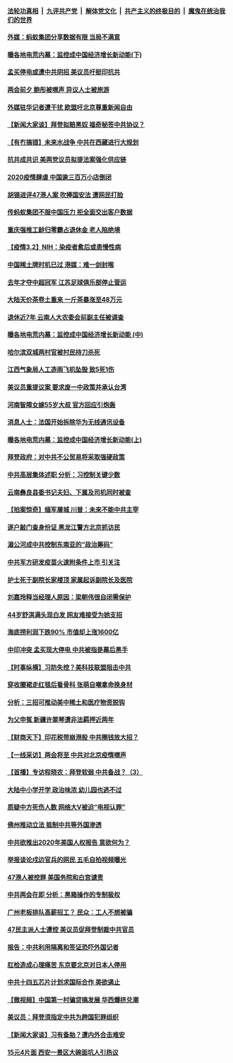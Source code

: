 ####  [法轮功真相](../../../../basic/blob/master/README.md?t=03030101) &nbsp;|&nbsp; [九评共产党](../../../../9ping.md/blob/master/README.md?t=03030101) &nbsp;|&nbsp; [解体党文化](../../../../jtdwh.md/blob/master/README.md?t=03030101)  &nbsp;|&nbsp; [共产主义的终极目的](../../../../gczydzjmd.md/blob/master/README.md?t=03030101) &nbsp;|&nbsp; [魔鬼在统治我们的世界](../../../../mgztzwmdsj.md/blob/master/README.md?t=03030101) 

#### [外媒：蚂蚁集团分享数据有限 当局不满意](../pages/nsc413/n12784933.md?t=03030101) 

#### [曝各地电荒内幕：监控成中国经济增长新动能(下)](../pages/nsc413/n12783784.md?t=03030101) 

#### [孟买停电或遭中共阴招 美议员吁挺印抗共](../pages/nsc413/n12784962.md?t=03030101) 

#### [两会前夕 鲍彤被噤声 异议人士被旅游](../pages/nsc413/n12784833.md?t=03030101) 

#### [外媒驻华记者遭干扰 欧盟吁北京尊重新闻自由](../pages/nsc413/n12784923.md?t=03030101) 

#### [【新闻大家谈】拜登拟赔黑奴 福奇秘签中共协议？](../pages/nsc413/n12784943.md?t=03030101) 

#### [【有冇搞错】未来水战争 中共在西藏进行大规划](../pages/nsc413/n12783882.md?t=03030101) 

#### [抗共成共识 美两党议员拟提法案强化供应链](../pages/nsc413/n12784677.md?t=03030101) 

#### [2020疫情肆虐 中国逾三百万小店倒闭](../pages/nsc413/n12784772.md?t=03030101) 

#### [胡锡进评47港人案 吹捧国安法 遭网民打脸](../pages/nsc413/n12784628.md?t=03030101) 

#### [传蚂蚁集团不服中国压力 拒全面交出客户数据](../pages/nsc413/n12784660.md?t=03030101) 

#### [重庆强推工龄归零霸占退休金 老人陷绝境](../pages/nsc413/n12784332.md?t=03030101) 

#### [【疫情3.2】NIH：染疫者愈后或患慢性病](../pages/nsc413/n12784388.md?t=03030101) 

#### [中国稀土牌时机已过 港媒：难一剑封喉](../pages/nsc413/n12784658.md?t=03030101) 


#### [去年才夺中超冠军 江苏足球俱乐部停止营运](../pages/nsc413/n12784128.md?t=03030101) 

#### [大陆天价茶卷土重来 一斤茶暴涨至48万元](../pages/nsc413/n12784154.md?t=03030101) 

#### [退休近7年 云南人大农委会前副主任被调查](../pages/nsc413/n12784298.md?t=03030101) 

#### [曝各地电荒内幕：监控成中国经济增长新动能 (中)](../pages/nsc413/n12783670.md?t=03030101) 

#### [哈尔滨双城两村官被村民持刀杀死](../pages/nsc413/n12784301.md?t=03030101) 

#### [江西气象局人工造雨飞机坠毁 致5死1伤](../pages/nsc413/n12783965.md?t=03030101) 

#### [美议员重提议案 要求废一中政策并承认台湾](../pages/nsc413/n12783586.md?t=03030101) 

#### [河南智障女嫁55岁大叔 官方回应引炮轰](../pages/nsc413/n12783736.md?t=03030101) 

#### [消息人士：法国开始拆除华为无线通讯设备](../pages/nsc413/n12783530.md?t=03030101) 

#### [曝各地电荒内幕：监控成中国经济增长新动能(上)](../pages/nsc413/n12783451.md?t=03030101) 

#### [拜登政府：对中共不公贸易将采取强硬政策](../pages/nsc413/n12783501.md?t=03030101) 

#### [中共高层集体述职 分析：习控制关键少数](../pages/nsc413/n12783676.md?t=03030101) 

#### [云南彝良县委书记夫妇、下属及司机同时被查](../pages/nsc413/n12783888.md?t=03030101) 

#### [【拍案惊奇】缅军屠城 川普：未来不能中共主宰](../pages/nsc413/n12783537.md?t=03030101) 

#### [逐户敲门查身份证 黑龙江警方北京抓访民](../pages/nsc413/n12783706.md?t=03030101) 

#### [湄公河成中共控制东南亚的“政治筹码”](../pages/nsc413/n12783829.md?t=03030101) 

#### [中共军方研发疫苗火速附条件上市 引关注](../pages/nsc413/n12783608.md?t=03030101) 

#### [护士死于副院长家楼顶 家属起诉副院长及医院](../pages/nsc413/n12783558.md?t=03030101) 

#### [刘嘉玲释当经理人原因：梁朝伟很自闭需保护](../pages/nsc413/n12783227.md?t=03030101) 

#### [44岁舒淇满头现白发 网友难接受为她支招](../pages/nsc413/n12783059.md?t=03030101) 

#### [海底捞利润下跌90% 市值却上涨1600亿](../pages/nsc413/n12783302.md?t=03030101) 

#### [中印冲突 孟买现大停电 中共被指是幕后黑手](../pages/nsc413/n12783003.md?t=03030101) 

#### [【时事纵横】习防失控？美科技联盟阻击中共](../pages/nsc413/n12782771.md?t=03030101) 

#### [穿收腰裙走红毯后看骨科 张萌自嘲拿命换身材](../pages/nsc413/n12782835.md?t=03030101) 

#### [分析：三招可推动美中稀土和医疗物资脱钩](../pages/nsc413/n12779806.md?t=03030101) 

#### [为父申冤 新疆许翠琴遭非法羁押近两年](../pages/nsc413/n12783239.md?t=03030101) 

#### [【财商天下】印花税带崩港股 中共圈钱放大招？](../pages/nsc413/n12782633.md?t=03030101) 

#### [【一线采访】两会将至 中共对北京疫情噤声](../pages/nsc413/n12783072.md?t=03030101) 

#### [【首播】专访程晓农：拜登软弱 中共备战？（3）](../pages/nsc413/n12779494.md?t=03030101) 

#### [大陆中小学开学 政治味浓 幼儿园也逃不过](../pages/nsc413/n12783023.md?t=03030101) 

#### [质疑中方死伤人数 网络大V被迫“电视认罪”](../pages/nsc413/n12783156.md?t=03030101) 

#### [佛州推动立法 抵制中共等外国渗透](../pages/nsc413/n12783025.md?t=03030101) 

#### [中共欲推出2020年美国人权报告 意欲何为？](../pages/nsc413/n12782847.md?t=03030101) 

#### [举报谈论戍边官兵的网民 五毛自拍视频曝光](../pages/nsc413/n12780958.md?t=03030101) 

#### [47港人被控罪 美国务院和白宫谴责](../pages/nsc413/n12782844.md?t=03030101) 

#### [中共两会在即 分析：黑箱操作的专制极权](../pages/nsc413/n12782842.md?t=03030101) 

#### [广州老板排队高薪招工？ 民众：工人不想被骗](../pages/nsc413/n12782672.md?t=03030101) 

#### [47民主派人士遭控 美议员促拜登制裁中共官员](../pages/nsc413/n12782753.md?t=03030101) 

#### [报告：中共利用隔离和签证恐吓外国记者](../pages/nsc413/n12782692.md?t=03030101) 

#### [肛检造成心理痛苦 东京要北京对日本人停用](../pages/nsc413/n12782657.md?t=03030101) 

#### [中共十四五芯片计划求国际合作 美欲遏止](../pages/nsc413/n12782341.md?t=03030101) 

#### [【微视频】中国第一村骗贷搞发展 华西爆挤兑潮](../pages/nsc413/n12782462.md?t=03030101) 

#### [美议员：拜登须指定中共为跨国犯罪组织](../pages/nsc413/n12782585.md?t=03030101) 

#### [【新闻大家谈】习有备胎？遭内外合击难安](../pages/nsc413/n12782578.md?t=03030101) 

#### [15元4片面 西安一景区大碗面坑人引热议](../pages/nsc413/n12782154.md?t=03030101) 

